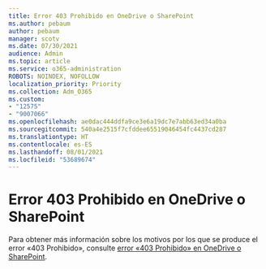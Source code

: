 ```yaml
---
title: Error 403 Prohibido en OneDrive o SharePoint
ms.author: pebaum
author: pebaum
manager: scotv
ms.date: 07/30/2021
audience: Admin
ms.topic: article
ms.service: o365-administration
ROBOTS: NOINDEX, NOFOLLOW
localization_priority: Priority
ms.collection: Adm_O365
ms.custom:
- "12575"
- "9007066"
ms.openlocfilehash: ae0dac444ddfa9ce3e6a19dc7e7abb63ed34a0ba
ms.sourcegitcommit: 540a4e2515f7cfddee65519046454fc4437cd287
ms.translationtype: HT
ms.contentlocale: es-ES
ms.lasthandoff: 08/01/2021
ms.locfileid: "53689674"
---
```

# <a name="403-forbidden-error-on-onedrive-or-sharepoint"></a>Error 403 Prohibido en OneDrive o SharePoint

Para obtener más información sobre los motivos por los que se produce el error «403 Prohibido», consulte [error «403 Prohibido» en OneDrive o SharePoint](/sharepoint/troubleshoot/sharing-and-permissions/error-403-forbidden).